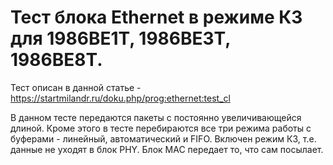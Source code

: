 ﻿# Тест блока Ethernet в режиме КЗ для 1986ВЕ1Т, 1986ВЕ3Т, 1986ВЕ8Т.

Тест описан в данной статье - https://startmilandr.ru/doku.php/prog:ethernet:test_cl

В данном тесте передаются пакеты с постоянно увеличивающейся длиной. Кроме этого в тесте перебираются все три режима работы с буферами - линейный, автоматический и FIFO. Включен режим КЗ, т.е. данные не уходят в блок PHY. Блок МАС передает то, что сам посылает.
